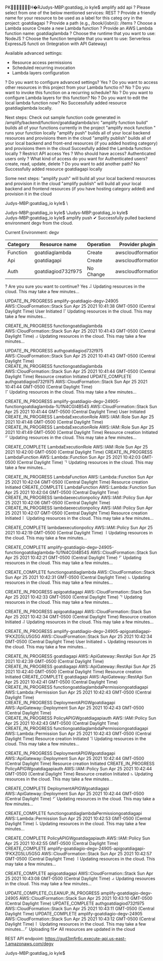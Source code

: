 PK  H�R       Judys-MBP:goatdiag_io kyle$ amplify add api
? Please select from one of the below mentioned services: REST
? Provide a friendly name for your resource to be used as a label for this categ
ory in the project: goatdiagapi
? Provide a path (e.g., /book/{isbn}): /items
? Choose a Lambda source Create a new Lambda function
? Provide an AWS Lambda function name: goatdiaglambda
? Choose the runtime that you want to use: NodeJS
? Choose the function template that you want to use: Serverless ExpressJS functi
on (Integration with API Gateway)

Available advanced settings:
- Resource access permissions
- Scheduled recurring invocation
- Lambda layers configuration

? Do you want to configure advanced settings? Yes
? Do you want to access other resources in this project from your Lambda functio
n? No
? Do you want to invoke this function on a recurring schedule? No
? Do you want to configure Lambda layers for this function? No
? Do you want to edit the local lambda function now? No
Successfully added resource goatdiaglambda locally.

Next steps:
Check out sample function code generated in <project-dir>/amplify/backend/function/goatdiaglambda/src
"amplify function build" builds all of your functions currently in the project
"amplify mock function <functionName>" runs your function locally
"amplify push" builds all of your local backend resources and provisions them in the cloud
"amplify publish" builds all of your local backend and front-end resources (if you added hosting category) and provisions them in the cloud
Succesfully added the Lambda function locally
? Restrict API access Yes
? Who should have access? Authenticated users only
? What kind of access do you want for Authenticated users? create, read, update,
 delete
? Do you want to add another path? No
Successfully added resource goatdiagapi locally

Some next steps:
"amplify push" will build all your local backend resources and provision it in the cloud
"amplify publish" will build all your local backend and frontend resources (if you have hosting category added) and provision it in the cloud

Judys-MBP:goatdiag_io kyle$ \
>
Judys-MBP:goatdiag_io kyle$
\Judys-MBP:goatdiag_io kyle$ \
Judys-MBP:goatdiag_io kyle$ amplify push
✔ Successfully pulled backend environment degv from the cloud.

Current Environment: degv

| Category | Resource name      | Operation | Provider plugin   |
| -------- | ------------------ | --------- | ----------------- |
| Function | goatdiaglambda     | Create    | awscloudformation |
| Api      | goatdiagapi        | Create    | awscloudformation |
| Auth     | goatdiagiod732f975 | No Change | awscloudformation |
? Are you sure you want to continue? Yes
⠼ Updating resources in the cloud. This may take a few minutes...

UPDATE_IN_PROGRESS amplify-goatdiagio-degv-24905 AWS::CloudFormation::Stack Sun Apr 25 2021 10:41:38 GMT-0500 (Central Daylight Time) User Initiated
⠏ Updating resources in the cloud. This may take a few minutes...

CREATE_IN_PROGRESS functiongoatdiaglambda AWS::CloudFormation::Stack Sun Apr 25 2021 10:41:43 GMT-0500 (Central Daylight Time)
⠴ Updating resources in the cloud. This may take a few minutes...

UPDATE_IN_PROGRESS authgoatdiagiod732f975 AWS::CloudFormation::Stack Sun Apr 25 2021 10:41:43 GMT-0500 (Central Daylight Time)                            
CREATE_IN_PROGRESS functiongoatdiaglambda AWS::CloudFormation::Stack Sun Apr 25 2021 10:41:44 GMT-0500 (Central Daylight Time) Resource creation Initiated
UPDATE_COMPLETE    authgoatdiagiod732f975 AWS::CloudFormation::Stack Sun Apr 25 2021 10:41:44 GMT-0500 (Central Daylight Time)                            
⠏ Updating resources in the cloud. This may take a few minutes...

CREATE_IN_PROGRESS amplify-goatdiagio-degv-24905-functiongoatdiaglambda-1U1N4CGI4B54S AWS::CloudFormation::Stack Sun Apr 25 2021 10:41:44 GMT-0500 (Central Daylight Time) User Initiated             
CREATE_IN_PROGRESS LambdaExecutionRole                                                AWS::IAM::Role             Sun Apr 25 2021 10:41:48 GMT-0500 (Central Daylight Time)                            
CREATE_IN_PROGRESS LambdaExecutionRole                                                AWS::IAM::Role             Sun Apr 25 2021 10:41:49 GMT-0500 (Central Daylight Time) Resource creation Initiated
⠋ Updating resources in the cloud. This may take a few minutes...

CREATE_COMPLETE    LambdaExecutionRole AWS::IAM::Role        Sun Apr 25 2021 10:42:00 GMT-0500 (Central Daylight Time)
CREATE_IN_PROGRESS LambdaFunction      AWS::Lambda::Function Sun Apr 25 2021 10:42:03 GMT-0500 (Central Daylight Time)
⠙ Updating resources in the cloud. This may take a few minutes...

CREATE_IN_PROGRESS LambdaFunction        AWS::Lambda::Function Sun Apr 25 2021 10:42:04 GMT-0500 (Central Daylight Time) Resource creation Initiated
CREATE_COMPLETE    LambdaFunction        AWS::Lambda::Function Sun Apr 25 2021 10:42:04 GMT-0500 (Central Daylight Time)                            
CREATE_IN_PROGRESS lambdaexecutionpolicy AWS::IAM::Policy      Sun Apr 25 2021 10:42:06 GMT-0500 (Central Daylight Time)                            
CREATE_IN_PROGRESS lambdaexecutionpolicy AWS::IAM::Policy      Sun Apr 25 2021 10:42:07 GMT-0500 (Central Daylight Time) Resource creation Initiated
⠇ Updating resources in the cloud. This may take a few minutes...

CREATE_COMPLETE lambdaexecutionpolicy AWS::IAM::Policy Sun Apr 25 2021 10:42:19 GMT-0500 (Central Daylight Time)
⠸ Updating resources in the cloud. This may take a few minutes...

CREATE_COMPLETE amplify-goatdiagio-degv-24905-functiongoatdiaglambda-1U1N4CGI4B54S AWS::CloudFormation::Stack Sun Apr 25 2021 10:42:21 GMT-0500 (Central Daylight Time)
⠋ Updating resources in the cloud. This may take a few minutes...

CREATE_COMPLETE functiongoatdiaglambda AWS::CloudFormation::Stack Sun Apr 25 2021 10:42:31 GMT-0500 (Central Daylight Time)
⠦ Updating resources in the cloud. This may take a few minutes...

CREATE_IN_PROGRESS apigoatdiagapi AWS::CloudFormation::Stack Sun Apr 25 2021 10:42:33 GMT-0500 (Central Daylight Time)
⠙ Updating resources in the cloud. This may take a few minutes...

CREATE_IN_PROGRESS apigoatdiagapi AWS::CloudFormation::Stack Sun Apr 25 2021 10:42:34 GMT-0500 (Central Daylight Time) Resource creation Initiated
⠼ Updating resources in the cloud. This may take a few minutes...

CREATE_IN_PROGRESS amplify-goatdiagio-degv-24905-apigoatdiagapi-1FKXZG5LU5G5G AWS::CloudFormation::Stack Sun Apr 25 2021 10:42:34 GMT-0500 (Central Daylight Time) User Initiated
⠦ Updating resources in the cloud. This may take a few minutes...

CREATE_IN_PROGRESS goatdiagapi                                 AWS::ApiGateway::RestApi    Sun Apr 25 2021 10:42:39 GMT-0500 (Central Daylight Time)                            
CREATE_IN_PROGRESS goatdiagapi                                 AWS::ApiGateway::RestApi    Sun Apr 25 2021 10:42:40 GMT-0500 (Central Daylight Time) Resource creation Initiated
CREATE_COMPLETE    goatdiagapi                                 AWS::ApiGateway::RestApi    Sun Apr 25 2021 10:42:41 GMT-0500 (Central Daylight Time)                            
CREATE_IN_PROGRESS functiongoatdiaglambdaPermissiongoatdiagapi AWS::Lambda::Permission     Sun Apr 25 2021 10:42:43 GMT-0500 (Central Daylight Time)                            
CREATE_IN_PROGRESS DeploymentAPIGWgoatdiagapi                  AWS::ApiGateway::Deployment Sun Apr 25 2021 10:42:43 GMT-0500 (Central Daylight Time)                            
CREATE_IN_PROGRESS PolicyAPIGWgoatdiagapiauth                  AWS::IAM::Policy            Sun Apr 25 2021 10:42:43 GMT-0500 (Central Daylight Time)                            
CREATE_IN_PROGRESS functiongoatdiaglambdaPermissiongoatdiagapi AWS::Lambda::Permission     Sun Apr 25 2021 10:42:43 GMT-0500 (Central Daylight Time) Resource creation Initiated
⠹ Updating resources in the cloud. This may take a few minutes...

CREATE_IN_PROGRESS DeploymentAPIGWgoatdiagapi AWS::ApiGateway::Deployment Sun Apr 25 2021 10:42:44 GMT-0500 (Central Daylight Time) Resource creation Initiated
CREATE_IN_PROGRESS PolicyAPIGWgoatdiagapiauth AWS::IAM::Policy            Sun Apr 25 2021 10:42:44 GMT-0500 (Central Daylight Time) Resource creation Initiated
⠦ Updating resources in the cloud. This may take a few minutes...

CREATE_COMPLETE DeploymentAPIGWgoatdiagapi AWS::ApiGateway::Deployment Sun Apr 25 2021 10:42:44 GMT-0500 (Central Daylight Time)
⠋ Updating resources in the cloud. This may take a few minutes...

CREATE_COMPLETE functiongoatdiaglambdaPermissiongoatdiagapi AWS::Lambda::Permission Sun Apr 25 2021 10:42:53 GMT-0500 (Central Daylight Time)
⠧ Updating resources in the cloud. This may take a few minutes...

CREATE_COMPLETE PolicyAPIGWgoatdiagapiauth                                 AWS::IAM::Policy           Sun Apr 25 2021 10:42:55 GMT-0500 (Central Daylight Time)
CREATE_COMPLETE amplify-goatdiagio-degv-24905-apigoatdiagapi-1FKXZG5LU5G5G AWS::CloudFormation::Stack Sun Apr 25 2021 10:42:57 GMT-0500 (Central Daylight Time)
⠸ Updating resources in the cloud. This may take a few minutes...

CREATE_COMPLETE apigoatdiagapi AWS::CloudFormation::Stack Sun Apr 25 2021 10:43:08 GMT-0500 (Central Daylight Time)
⠴ Updating resources in the cloud. This may take a few minutes...

UPDATE_COMPLETE_CLEANUP_IN_PROGRESS amplify-goatdiagio-degv-24905 AWS::CloudFormation::Stack Sun Apr 25 2021 10:43:10 GMT-0500 (Central Daylight Time)
UPDATE_COMPLETE                     authgoatdiagiod732f975        AWS::CloudFormation::Stack Sun Apr 25 2021 10:43:11 GMT-0500 (Central Daylight Time)
UPDATE_COMPLETE                     amplify-goatdiagio-degv-24905 AWS::CloudFormation::Stack Sun Apr 25 2021 10:43:12 GMT-0500 (Central Daylight Time) 
⠇ Updating resources in the cloud. This may take a few minutes...⠋ Uploading fil✔ All resources are updated in the cloud

REST API endpoint: https://gud3mfjr6c.execute-api.us-east-1.amazonaws.com/degv

Judys-MBP:goatdiag_io kyle$

